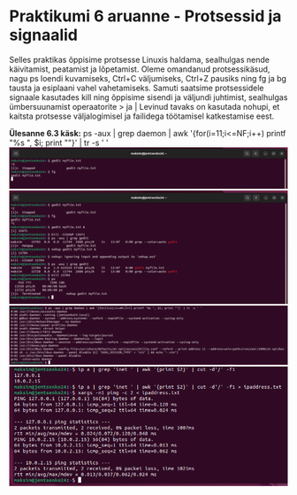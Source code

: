 # Praktikumi 6 aruanne - Protsessid ja signaalid
Selles praktikas õppisime protsesse Linuxis haldama, sealhulgas nende käivitamist, peatamist ja lõpetamist. Oleme omandanud protsessikäsud, nagu ps loendi kuvamiseks, Ctrl+C väljumiseks, Ctrl+Z pausiks ning fg ja bg tausta ja esiplaani vahel vahetamiseks. Samuti saatsime protsessidele signaale kasutades kill ning õppisime sisendi ja väljundi juhtimist, sealhulgas ümbersuunamist operaatorite > ja | Levinud tavaks on kasutada nohupi, et kaitsta protsesse väljalogimisel ja failidega töötamisel katkestamise eest.

**Ülesanne 6.3 käsk:** ps -aux | grep daemon | awk '{for(i=11;i<=NF;i++) printf "%s ", $i; print ""}' | tr -s ' '
![protsessid_signaalid](./pildid/os_praks6.1.png)
![protsessid_signaalid](./pildid/os_praks6.2.png)
![protsessid_signaalid](./pildid/os_praks6.3.png)
![protsessid_signaalid](./pildid/os_praks6.4.png)
